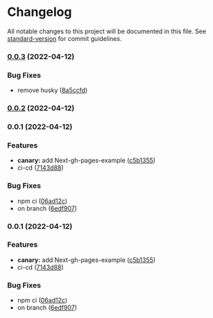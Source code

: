 # Changelog

All notable changes to this project will be documented in this file. See [standard-version](https://github.com/conventional-changelog/standard-version) for commit guidelines.

### [0.0.3](https://github.com/diogogomes77/pagetest/compare/v0.0.1...v0.0.3) (2022-04-12)


### Bug Fixes

* remove husky ([8a5ccfd](https://github.com/diogogomes77/pagetest/commit/8a5ccfd4a08773c4cfc4ca782278becc03cfe88f))

### [0.0.2](https://github.com/diogogomes77/pagetest/compare/v0.0.1...v0.0.2) (2022-04-12)

### 0.0.1 (2022-04-12)


### Features

* **canary:** add Next-gh-pages-example ([c5b1355](https://github.com/diogogomes77/pagetest/commit/c5b1355f7fc2f5f96ada1d757d8f1290d39bbc23))
* ci-cd ([7143d88](https://github.com/diogogomes77/pagetest/commit/7143d880c52db08308387750f4be0795992e7ef7))


### Bug Fixes

* npm ci ([06ad12c](https://github.com/diogogomes77/pagetest/commit/06ad12ce82a5f8f9cc742beb3454cc72f697218b))
* on branch ([6edf907](https://github.com/diogogomes77/pagetest/commit/6edf907e2feb195884b10029c929832ec0ebf7b7))

### 0.0.1 (2022-04-12)


### Features

* **canary:** add Next-gh-pages-example ([c5b1355](https://github.com/diogogomes77/pagetest/commit/c5b1355f7fc2f5f96ada1d757d8f1290d39bbc23))
* ci-cd ([7143d88](https://github.com/diogogomes77/pagetest/commit/7143d880c52db08308387750f4be0795992e7ef7))


### Bug Fixes

* npm ci ([06ad12c](https://github.com/diogogomes77/pagetest/commit/06ad12ce82a5f8f9cc742beb3454cc72f697218b))
* on branch ([6edf907](https://github.com/diogogomes77/pagetest/commit/6edf907e2feb195884b10029c929832ec0ebf7b7))
